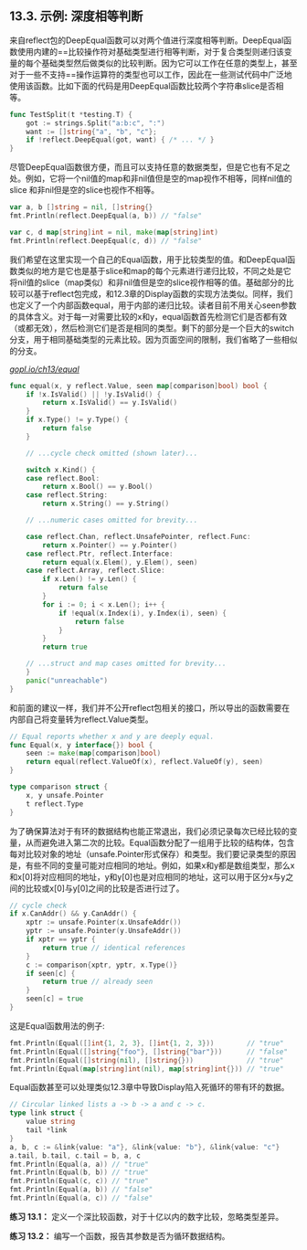## 13.3. 示例: 深度相等判断

来自reflect包的DeepEqual函数可以对两个值进行深度相等判断。DeepEqual函数使用内建的==比较操作符对基础类型进行相等判断，对于复合类型则递归该变量的每个基础类型然后做类似的比较判断。因为它可以工作在任意的类型上，甚至对于一些不支持==操作运算符的类型也可以工作，因此在一些测试代码中广泛地使用该函数。比如下面的代码是用DeepEqual函数比较两个字符串slice是否相等。

```Go
func TestSplit(t *testing.T) {
	got := strings.Split("a:b:c", ":")
	want := []string{"a", "b", "c"};
	if !reflect.DeepEqual(got, want) { /* ... */ }
}
```

尽管DeepEqual函数很方便，而且可以支持任意的数据类型，但是它也有不足之处。例如，它将一个nil值的map和非nil值但是空的map视作不相等，同样nil值的slice 和非nil但是空的slice也视作不相等。

```Go
var a, b []string = nil, []string{}
fmt.Println(reflect.DeepEqual(a, b)) // "false"

var c, d map[string]int = nil, make(map[string]int)
fmt.Println(reflect.DeepEqual(c, d)) // "false"
```

我们希望在这里实现一个自己的Equal函数，用于比较类型的值。和DeepEqual函数类似的地方是它也是基于slice和map的每个元素进行递归比较，不同之处是它将nil值的slice（map类似）和非nil值但是空的slice视作相等的值。基础部分的比较可以基于reflect包完成，和12.3章的Display函数的实现方法类似。同样，我们也定义了一个内部函数equal，用于内部的递归比较。读者目前不用关心seen参数的具体含义。对于每一对需要比较的x和y，equal函数首先检测它们是否都有效（或都无效），然后检测它们是否是相同的类型。剩下的部分是一个巨大的switch分支，用于相同基础类型的元素比较。因为页面空间的限制，我们省略了一些相似的分支。

<u><i>gopl.io/ch13/equal</i></u>
```Go
func equal(x, y reflect.Value, seen map[comparison]bool) bool {
	if !x.IsValid() || !y.IsValid() {
		return x.IsValid() == y.IsValid()
	}
	if x.Type() != y.Type() {
		return false
	}

	// ...cycle check omitted (shown later)...

	switch x.Kind() {
	case reflect.Bool:
		return x.Bool() == y.Bool()
	case reflect.String:
		return x.String() == y.String()

	// ...numeric cases omitted for brevity...

	case reflect.Chan, reflect.UnsafePointer, reflect.Func:
		return x.Pointer() == y.Pointer()
	case reflect.Ptr, reflect.Interface:
		return equal(x.Elem(), y.Elem(), seen)
	case reflect.Array, reflect.Slice:
		if x.Len() != y.Len() {
			return false
		}
		for i := 0; i < x.Len(); i++ {
			if !equal(x.Index(i), y.Index(i), seen) {
				return false
			}
		}
		return true

	// ...struct and map cases omitted for brevity...
	}
	panic("unreachable")
}
```

和前面的建议一样，我们并不公开reflect包相关的接口，所以导出的函数需要在内部自己将变量转为reflect.Value类型。

```Go
// Equal reports whether x and y are deeply equal.
func Equal(x, y interface{}) bool {
	seen := make(map[comparison]bool)
	return equal(reflect.ValueOf(x), reflect.ValueOf(y), seen)
}

type comparison struct {
	x, y unsafe.Pointer
	t reflect.Type
}
```

为了确保算法对于有环的数据结构也能正常退出，我们必须记录每次已经比较的变量，从而避免进入第二次的比较。Equal函数分配了一组用于比较的结构体，包含每对比较对象的地址（unsafe.Pointer形式保存）和类型。我们要记录类型的原因是，有些不同的变量可能对应相同的地址。例如，如果x和y都是数组类型，那么x和x[0]将对应相同的地址，y和y[0]也是对应相同的地址，这可以用于区分x与y之间的比较或x[0]与y[0]之间的比较是否进行过了。

```Go
// cycle check
if x.CanAddr() && y.CanAddr() {
	xptr := unsafe.Pointer(x.UnsafeAddr())
	yptr := unsafe.Pointer(y.UnsafeAddr())
	if xptr == yptr {
		return true // identical references
	}
	c := comparison{xptr, yptr, x.Type()}
	if seen[c] {
		return true // already seen
	}
	seen[c] = true
}
```

这是Equal函数用法的例子:

```Go
fmt.Println(Equal([]int{1, 2, 3}, []int{1, 2, 3}))        // "true"
fmt.Println(Equal([]string{"foo"}, []string{"bar"}))      // "false"
fmt.Println(Equal([]string(nil), []string{}))             // "true"
fmt.Println(Equal(map[string]int(nil), map[string]int{})) // "true"
```

Equal函数甚至可以处理类似12.3章中导致Display陷入死循环的带有环的数据。

```Go
// Circular linked lists a -> b -> a and c -> c.
type link struct {
	value string
	tail *link
}
a, b, c := &link{value: "a"}, &link{value: "b"}, &link{value: "c"}
a.tail, b.tail, c.tail = b, a, c
fmt.Println(Equal(a, a)) // "true"
fmt.Println(Equal(b, b)) // "true"
fmt.Println(Equal(c, c)) // "true"
fmt.Println(Equal(a, b)) // "false"
fmt.Println(Equal(a, c)) // "false"
```

**练习 13.1：** 定义一个深比较函数，对于十亿以内的数字比较，忽略类型差异。

**练习 13.2：** 编写一个函数，报告其参数是否为循环数据结构。
